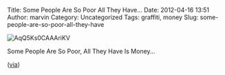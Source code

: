 Title: Some People Are So Poor All They Have...
Date: 2012-04-16 13:51
Author: marvin
Category: Uncategorized
Tags: graffiti, money
Slug: some-people-are-so-poor-all-they-have

![AqQ5Ks0CAAAriKV]({filename}/images/AqQ5Ks0CAAAriKV.jpg)

Some People Are So Poor, All They Have Is Money...

([via](http://goo.gl/i4eUf))

